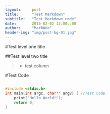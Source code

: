 ```yaml
---
layout:     post
title:      "Test Markdown"
subtitle:   "Test Markdown code"
date:       2015-02-02 13:00::00
author:     "MarkWoo"
header-img: "img/post-bg-01.jpg"
---
```


#Test level one title

##Test level two title

>* test column

#Test Code

```c++

#include <stdio.h>
int main(int argc, char** argv) { //Test Code
	print("Hello World!");
	return 0;
}

```
